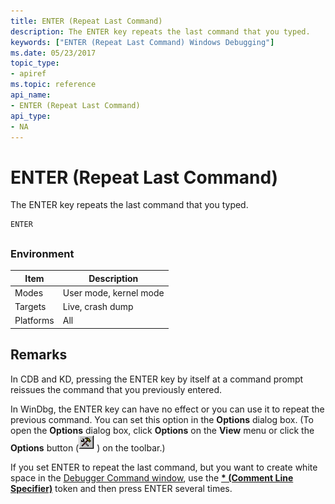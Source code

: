 ```yaml
---
title: ENTER (Repeat Last Command)
description: The ENTER key repeats the last command that you typed.
keywords: ["ENTER (Repeat Last Command) Windows Debugging"]
ms.date: 05/23/2017
topic_type:
- apiref
ms.topic: reference
api_name:
- ENTER (Repeat Last Command)
api_type:
- NA
---
```


# ENTER (Repeat Last Command)


The ENTER key repeats the last command that you typed.

```dbgcmd
ENTER
```

## <span id="ddk_cmd_repeat_last_command_dbg"></span><span id="DDK_CMD_REPEAT_LAST_COMMAND_DBG"></span>


### Environment

|  Item  | Description          |
|--------|----------------------|
|Modes   |User mode, kernel mode|
|Targets |Live, crash dump      |
|Platforms|All                  |

 

## Remarks

In CDB and KD, pressing the ENTER key by itself at a command prompt reissues the command that you previously entered.

In WinDbg, the ENTER key can have no effect or you can use it to repeat the previous command. You can set this option in the **Options** dialog box. (To open the **Options** dialog box, click **Options** on the **View** menu or click the **Options** button (![screen shot of the options button.](images/tbopt.png)) on the toolbar.)

If you set ENTER to repeat the last command, but you want to create white space in the [Debugger Command window](../debugger/debugger-command-window.md), use the [**\* (Comment Line Specifier)**](----comment-line-specifier-.md) token and then press ENTER several times.

 

 





